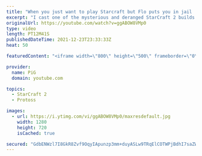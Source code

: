 ```yaml
---
title: "When you just want to play Starcraft but Flo puts you in jail | Florencio Files #254"
excerpt: "I cast one of the mysterious and deranged StarCraft 2 builds of the one and only, Florencio, the dude that invented the Protoss proxy nexus recall rush  🧜Florencio Files Playlist: https://www.youtube.com/playlist?list=PLFUDU8AOevUfznFLMRCxI0ez9HZTyL6Tk 🧜Florencio Twitch: https://www.twitch.tv/florenciosc"
originalUrl: https://youtube.com/watch?v=ggABOW8VMp0
type: video
length: PT12M41S
publishedDateTime: 2021-12-23T23:33:33Z
heat: 50

featuredContent: "<iframe width=\"800\" height=\"500\" frameborder=\"0\" src=\"https://www.youtube.com/embed/ggABOW8VMp0\" allow=\"accelerometer; autoplay; encrypted-media; gyroscope; picture-in-picture\" allowfullscreen></iframe>"

provider:
  name: PiG
  domain: youtube.com

topics:
  - StarCraft 2
  - Protoss

images:
  - url: https://i.ytimg.com/vi/ggABOW8VMp0/maxresdefault.jpg
    width: 1280
    height: 720
    isCached: true

secured: "GdbENWzl7I8GkR8Zvf9OqyIApunzp3mm+duyASLw9TRqElCOTWPjBdhI7saZWus5qOL52XMqfYE6sMUMG2PhWkexKGrJu8hTzl9x2F4iW71pWQRiW5ZNPt0+sGWqoDSKEJ3kf4QjqItFChDqP4L1kAfktgpZJSBCMFWBalarrnpmRcZtPC1GaQEB4ZFfx2l6+6PZjgHno78zvCmNMgQS0/qTg52rw1j10a1twPB6IwCD57UjGhS5cOfGIjeEiP1loCki/EXvP5pEi2tN5RfYUakEqCnk+rqIbyHC7BTVYHeu92/FxoG1mpFzTq/0gn2JsW+K1XLJcBqLg4ziUCQDW6I8sdhFDJ3xsz1oqCTABK+5kFXN/iHkzb/qjWNNJP/+UqrIoWVosDG0ACrSuhEOoACDuqDeppOWP6gKECWwFGE=;879ZKuytnvpR7X4sbO5wfg=="
---
```


